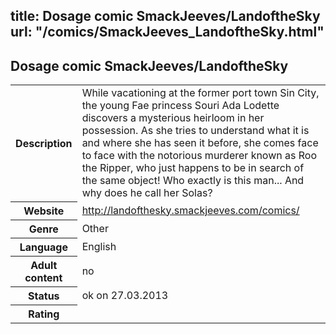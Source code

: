 title: Dosage comic SmackJeeves/LandoftheSky
url: "/comics/SmackJeeves_LandoftheSky.html"
---
Dosage comic SmackJeeves/LandoftheSky
-----------------------------------------

<table class="comicinfo">
<tr>
<th>Description</th><td>While vacationing at the former port town Sin City, the young Fae princess Souri Ada Lodette discovers a mysterious heirloom in her possession. As she tries to understand what it is and where she has seen it before, she comes face to face with the notorious murderer known as Roo the Ripper, who just happens to be in search of the same object! Who exactly is this man... And why does he call her Solas?</td>
</tr>
<tr>
<th>Website</th><td><a href="http://landofthesky.smackjeeves.com/comics/">http://landofthesky.smackjeeves.com/comics/</a></td>
</tr>
<tr>
<th>Genre</th><td>Other</td>
</tr>
<tr>
<th>Language</th><td>English</td>
</tr>
<tr>
<th>Adult content</th><td>no</td>
</tr>
<tr>
<th>Status</th><td>ok on 27.03.2013</td>
</tr>
<tr>
<th>Rating</th><td><div class="g-plusone" data-size="standard" data-annotation="bubble"
 data-href="http://landofthesky.smackjeeves.com/comics/"></div></td>
</tr>
</table>
<script type="text/javascript">
  (function() {
    var po = document.createElement('script'); po.type = 'text/javascript'; po.async = true;
    po.src = 'https://apis.google.com/js/plusone.js';
    var s = document.getElementsByTagName('script')[0]; s.parentNode.insertBefore(po, s);
  })();
</script>
